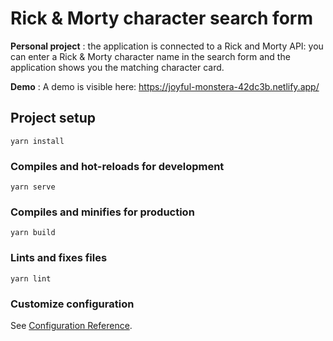 # Rick & Morty character search form

**Personal project** : the application is connected to a Rick and Morty API: you can enter a Rick & Morty character name in the search form and the application shows you the matching character card.

**Demo** : A demo is visible here: https://joyful-monstera-42dc3b.netlify.app/

## Project setup
```
yarn install
```

### Compiles and hot-reloads for development
```
yarn serve
```

### Compiles and minifies for production
```
yarn build
```

### Lints and fixes files
```
yarn lint
```

### Customize configuration
See [Configuration Reference](https://cli.vuejs.org/config/).
